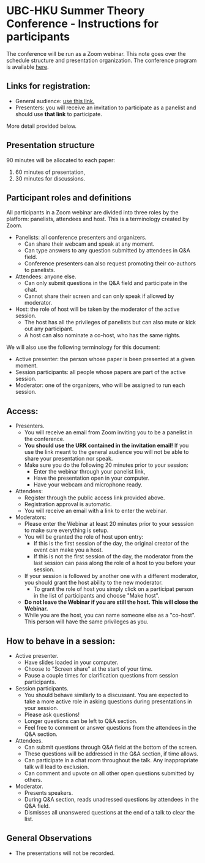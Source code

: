 <meta name="twitter:card" content="summary_large_image" />
<meta property="og:url" content="https://ubcmicroworkshop.github.io/ubc-hku-2020/" />
<meta property="og:title" content="UBC-HKU Summer Theory Conference 2020 (online): Instruction" />
<meta property="og:description" content="The UBC-HKU Summer Theory Conference will be held in July 21st (Tue) and 22nd (Wed) as an online conference." />
<meta property="og:image" content="https://raw.githubusercontent.com/ubcmicroworkshop/ubc-hku-2020/master/ubc-hku-2020.jpg" />
<meta property="og:type" content="website" />


# UBC-HKU Summer Theory Conference - Instructions for participants

The conference will be run as a Zoom webinar. This note goes over the schedule structure and presentation organization. The conference program is available [here](https://ubcmicroworkshop.github.io/ubc-hku-2020/).

## Links for registration:
* General audience: [use this link.](https://ubc.zoom.us/webinar/register/WN_nh-999M9TSCiICeG6JVeVg)
* Presenters: you will receive an invitation to participate as a panelist and should use **that link** to participate.

More detail provided below.

## Presentation structure

90 minutes will be allocated to each paper:

1. 60 minutes of presentation,
2. 30 minutes for discussions.

## Participant roles and definitions

All participants in a Zoom webinar are divided into three roles by the platform: panelists, attendees and host. This is a terminology created by Zoom.

* Panelists: all conference presenters and organizers.
  * Can share their webcam and speak at any moment.
  * Can type answers to any question submitted by attendees in Q&A field.
  * Conference presenters can also request promoting their co-authors to panelists.
* Attendees: anyone else.
  * Can only submit questions in the Q&A field and participate in the chat.
  * Cannot share their screen and can only speak if allowed by moderator.
* Host: the role of host will be taken by the moderator of the active session.
  * The host has all the privileges of panelists but can also mute or kick out any participant.
  * A host can also nominate a co-host, who has the same rights.

We will also use the following terminology for this document:

* Active presenter: the person whose paper is been presented at a given moment.
* Session participants: all people whose papers are part of the active session.
* Moderator: one of the organizers, who will be assigned to run each session.


## Access:

* Presenters.
  * You will receive an email from Zoom inviting you to be a panelist in the conference.
  * **You should use the URK contained in the invitation email!** If you use the link meant to the general audience you will not be able to share your presentation nor speak.
  * Make sure you do the following 20 minutes prior to your session:
    * Enter the webinar through your panelist link,
    * Have the presentation open in your computer.
    * Have your webcam and microphone ready.
* Attendees:
  * Register through the public access link provided above.
  * Registration approval is automatic.
  * You will receive an email with a link to enter the webinar.
* Moderators:
  * Please enter the Webinar at least 20 minutes prior to your sesssion to make sure everything is setup.
  * You will be granted the role of host upon entry:
    * If this is the first session of the day, the original creator of the event can make you a host.
    * If this is not the first session of the day, the moderator from the last session can pass along the role of a host to you before your session.
  * If your session is followed by another one with a different moderator, you should grant the host ability to the new moderator.
    * To grant the role of host you simply click on a participat person in the list of participants and choose "Make host".
  * **Do not leave the Webinar if you are still the host. This will close the Webinar.**
  * While you are the host, you can name someone else as a "co-host". This person will have the same privileges as you.

## How to behave in a session:

* Active presenter.
  * Have slides loaded in your computer.
  * Choose to "Screen share" at the start of your time.
  * Pause a couple times for clarification questions from session participants.
* Session participants.
  * You should behave similarly to a discussant. You are expected to take a more active role in asking questions during presentations in your session.
  * Please ask questions!
  * Longer questions can be left to Q&A section.
  * Feel free to comment or answer questions from the attendees in the Q&A section.
* Attendees.
  * Can submit questions through Q&A field at the bottom of the screen.
  * These questions will be addressed in the Q&A section, if time allows. 
  * Can participate in a chat room throughout the talk. Any inappropriate talk will lead to exclusion.
  * Can comment and upvote on all other open questions submitted by others.
* Moderator.
  * Presents speakers.
  * During Q&A section, reads unadressed questions by attendees in the Q&A field.
  * Dismisses all unanswered questions at the end of a talk to clear the list.


## General Observations

* The presentations will not be recorded.
